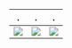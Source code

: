 
| . | . | . |
|-----|------|------|
![](https://github-profile-summary-cards.vercel.app/api/cards/stats?username=sunadoi&theme=nord_dark) | ![](https://github-profile-summary-cards.vercel.app/api/cards/repos-per-language?username=sunadoi&theme=nord_dark) | ![](https://github-profile-summary-cards.vercel.app/api/cards/most-commit-language?username=sunadoi&theme=nord_dark)

<!-- 
![](https://github-profile-summary-cards.vercel.app/api/cards/profile-details?username=sunadoi&theme=nord_dark)
![](https://github-profile-summary-cards.vercel.app/api/cards/repos-per-language?username=sunadoi&theme=nord_dark)
![](https://github-profile-summary-cards.vercel.app/api/cards/most-commit-language?username=sunadoi&theme=nord_dark)
![](https://github-profile-summary-cards.vercel.app/api/cards/stats?username=sunadoi&theme=nord_dark)
![](https://github-profile-summary-cards.vercel.app/api/cards/productive-time?username=sunadoi&theme=nord_dark) -->

<!-- <p align="left"> 
  <a href="https://github.com/sunadoi/sunadoi/">
    <img src="https://komarev.com/ghpvc/?username=sunadoi" alt="sunadoi" />
  </a>
  <a href="https://github.com/sunadoi">
    <img height="20" src="https://img.shields.io/github/followers/sunadoi?label=follow&logo=github&style=flat" />
  </a>
</p> -->
